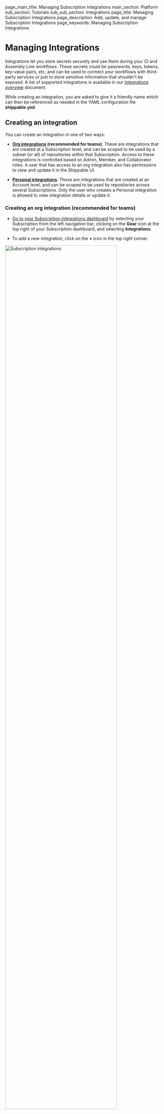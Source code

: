 page_main_title: Managing Subscription Integrations
main_section: Platform
sub_section: Tutorials
sub_sub_section: Integrations
page_title: Managing Subscription Integrations
page_description: Add, update, and manage Subscription Integrations
page_keywords: Managing Subscription Integrations

# Managing Integrations

Integrations let you store secrets securely and use them during your CI and Assembly Line workflows. These secrets could be passwords, keys, tokens, key-value pairs, etc, and can be used to connect your workflows with third-party services or just to store sensitive information that shouldn't be exposed. A list of supported integrations is available in our [Integrations overview](/platform/integration/overview) document.

While creating an integration, you are asked to give it a friendly name which can then be referenced as needed in the YAML configuration file **shippable.yml**.

<a name="create-sub-integration"></a>
## Creating an integration

You can create an integration in one of two ways:

- **[Org integrations](#create-shared-integration) (recommended for teams)**: These are integrations that are created at a Subscription level, and can be scoped to be used by a subset (or all) of repositories within that Subscription. Access to these integrations is controlled based on Admin, Member, and Collaborator roles. A user that has access to an org integration also has permissions to view and update it in the Shippable UI.  

- **[Personal integrations](#create-personal-integration)**: These are integrations that are created at an Account level, and can be scoped to be used by repositories across several Subscriptions. Only the user who creates a Personal integration is allowed to view integration details or update it.

<a name="create-shared-integrations"></a>
### Creating an org integration (recommended for teams)

- [Go to your Subscription integrations dashboard](#view-sub-integrations) by selecting your Subscription from the left navigation bar, clicking on the **Gear** icon at the top right of your Subscription dashboard, and selecting **Integrations**.

- To add a new integration, click on the **+** icon in the top right corner.

<img width="85%" height="85%" src="/images/platform/tutorial/integrations/create-integration.png" alt="Subscription integrations">

- Select the **Create a subscription integration** tab.

- Give your integration a friendly name and select the type of integration you want to create. Please note that the friendly name specified here should be used in your CI and Assembly Lines config.

<img src="/images/platform/tutorial/integrations/create_integration_at_subscription_level.png" alt="Subscription integrations">

- Complete all integration-specific fields. For instructions, go to the [Integrations overview doc](/platform/integration/overview/) and select the specific third-party integration you're configuring.

- For the **Edit Permissions** dropdown, choose the Roles that can update this integration. For an explanation of how your Source Control Provider organization/team roles map to Shippable roles, please read our [roles and permissions doc](/ci/permissions/#userorg-permissions-mapping-to-shippable-roles). If a user's role is allowed access to this integration, they can view integration details and modify the integration.

- Select the repositories that can use this integration. This means that any **shippable.yml** files in these repositories can reference this integration. Default is **All projects**.

- Click on **Save**.

<a name="create-personal-integration"></a>
### Creating a personal integration

- From the left navigation bar, click on **Integrations**. This will take you to your **Account integrations dashboard**, which shows all the personal integrations you've created.

<img src="/images/platform/tutorial/integrations/create-account-integration.png" alt="Account integrations">

- Click on **+** icon at the top right.

- Give your integration a friendly name.

- Choose the right **Integration type**, depending on what you're trying to configure. Complete all integration-specific fields and click on **Save**. For instructions on how to complete the fields for a specific integration, go to the [Integrations overview doc](/platform/integration/overview/) and select the specific third-party integration you're configuring.

<img src="/images/platform/tutorial/integrations/create-account-integration-2.png" alt="Account integrations">

- Please note that while creating the integration, **you will need to specify which Subscriptions and/or Projects have access to it**.

You can also create a personal integration by going to your [Subscription integrations dashboard](#view-sub-integrations), clicking on **+** to add an integration, selecting the **Use an account integration** tab, and creating an integration.

## Viewing integrations

You can view a list integrations at the following places:

* [Subscription integration dashboard](#view-sub-integrations), that shows you a list of integrations are available to that specific Subscription. Subscription integrations can be org integrations, or personal integrations that were scoped to include that Subscription.

* [Account integrations dashboard](#view-account-integrations), that shows your personal integrations.

<a name="view-sub-integrations"></a>
### Subscription integrations dashboard

Your Subscription integrations dashboard shows you a list of integrations are available to that specific Subscription. Subscription integrations can be org integrations, or personal integrations that were scoped to include that Subscription.

To view Subscription integrations:

- Select your Subscription from the left navigation bar.

<img width="30%" height="30%" src="/images/platform/resources/syncRepo/list-subscriptions.png" alt="Subscription integrations">

- Click on the **Gear** icon in the top right menu, and select **Integrations**

<img src="/images/platform/tutorial/integrations/subscription_gear_menu_integrations.png" alt="Subscription integrations">

- You will see a list of your Subscription integrations. Shared and personal integrations are distinguished by icons as shown below:

<img src="/images/platform/tutorial/integrations/subscription-integrations-list.png" alt="Subscription integrations">

<a name="view-account-integrations"></a>
### Account integrations dashboard

Account integrations dashboard shows you a list of your personal integrations.

- From the left navigation bar, click on **Integrations**.

<img src="/images/platform/tutorial/integrations/create-account-integration.png" alt="Account integrations">

Clicking on any individual integration will show you details for that integration.

<a name="update-sub-integrations"></a>
## Updating integrations

You can update org integrations by going to the specific Subscription integration dashboard, and personal integrations from the Account integration dashboard.

### Updating org integrations

- [Go to your Subscription integrations dashboard](#view-sub-integrations) by selecting your Subscription from the left navigation bar, clicking on the **Gear** icon at the top right of your Subscription dashboard, and selecting **Integrations**.

- Click on the integration you want to update to go to the **Edit** page. Here, you can update any field that you have permissions to.  

- Make the updates and click on **Save**.

### Updating personal integrations

- From the left navigation bar, click on **Integrations**. This will take you to your **Account integrations dashboard**, which shows all the personal integrations you've created.

- Click on the integration you want to update to go to the **Edit** page.

- Make your updates and click on **Save**.

### Updating a Subscription integration created from a personal integration

If you have a Subscription integration that was created as a result of a personal integration being scoped to include that Subscription, you can change it to point to another personal integration if needed.

This is very useful in scenarios where an employee creates a personal integration and uses it in CI/Assembly Line workflows for your organization, and then leaves the company or somehow loses access to the organization. To avoid a situation where you need to create a new integration and update your YAML config everywhere, we let you point the same Subscription integration to a different personal integration.

**Please note that this functionality is only available for Subscription Admins.**

To do this:

- [Go to your Subscription integrations dashboard](#view-sub-integrations) by selecting your Subscription from the left navigation bar, clicking on the **Gear** icon at the top right of your Subscription dashboard, and selecting **Integrations**.

- Click on the integration you want to update to go to the **Edit** page. Here, you can update the following:
    - Integration name, which is used to reference this integration in your YAML config for CI and Assembly Lines
    - Associated personal (i.e. Account) integration. This is a great way to update your secrets without needing to touch YAML config.

- Make your updates and click on **Save**.

## Deleting integrations

Depending on the type of integration, instructions to delete are given below.

### Deleting org integrations

- [Go to your Subscription integrations dashboard](#view-sub-integrations) by selecting your Subscription from the left navigation bar, clicking on the **Gear** icon at the top right of your Subscription dashboard, and selecting **Integrations**.

- Click on the integration you want to delete. On the Integration Edit page, click on **Delete** in the **Delete Integration** panel.

Please note that if this integration is being used in any resources or jobs that are in your CI or Assembly Line workflows, you will see a list of these instead of the **Delete button**. Remove the integration from the jobs and resources, and then delete the integration.

### Deleting personal integrations

- [Go to your Subscription integrations dashboard](#view-sub-integrations) by selecting your Subscription from the left navigation bar, clicking on the **Gear** icon at the top right of your Subscription dashboard, and selecting **Integrations**.

- Click on the integration you want to delete. On the Integration Edit page, click on **Delete** in the **Delete Integration** panel.

Please note that if this integration is being used in any resources or jobs that are in your CI or Assembly Line workflows, you will see a list of these instead of the **Delete button**. Remove the integration from the jobs and resources, and then delete the integration.

### Deleting Subscription integration created from a personal integration

If you delete a Subscription integration that was created as a result of a personal integration being scoped to include that Subscription, deleting it just alters the personal integration scope to exclude that Subscription. It does not actually delete the personal integration from the account of the person who created it.
